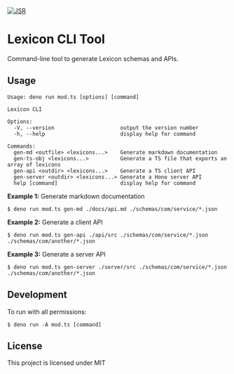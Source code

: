 [![JSR](https://jsr.io/badges/@<scope>/<package>)](https://jsr.io/@sprk/lex-cli)
# Lexicon CLI Tool

Command-line tool to generate Lexicon schemas and APIs.

## Usage

```
Usage: deno run mod.ts [options] [command]

Lexicon CLI

Options:
  -V, --version                     output the version number
  -h, --help                        display help for command

Commands:
  gen-md <outfile> <lexicons...>    Generate markdown documentation
  gen-ts-obj <lexicons...>          Generate a TS file that exports an array of lexicons
  gen-api <outdir> <lexicons...>    Generate a TS client API
  gen-server <outdir> <lexicons...> Generate a Hono server API
  help [command]                    display help for command
```

**Example 1:** Generate markdown documentation

```
$ deno run mod.ts gen-md ./docs/api.md ./schemas/com/service/*.json
```

**Example 2:** Generate a client API

```
$ deno run mod.ts gen-api ./api/src ./schemas/com/service/*.json ./schemas/com/another/*.json
```

**Example 3:** Generate a server API

```
$ deno run mod.ts gen-server ./server/src ./schemas/com/service/*.json ./schemas/com/another/*.json
```

## Development

To run with all permissions:

```
$ deno run -A mod.ts [command]
```

## License

This project is licensed under MIT
